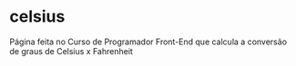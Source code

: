 # celsius
Página feita no Curso de Programador Front-End que calcula a conversão de graus de Celsius x Fahrenheit
